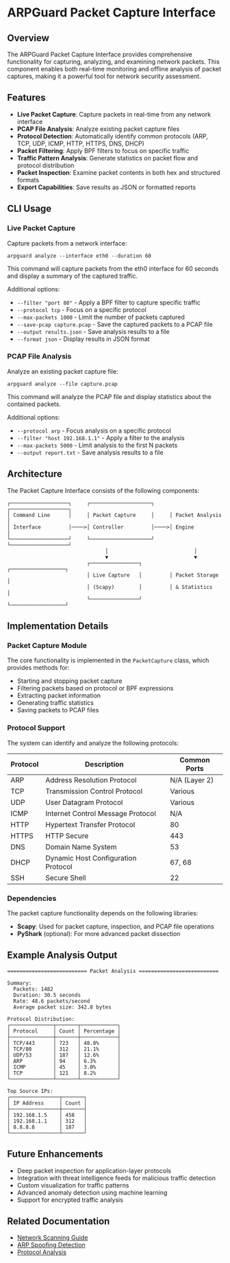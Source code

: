 # ARPGuard Packet Capture Interface

## Overview

The ARPGuard Packet Capture Interface provides comprehensive functionality for capturing, analyzing, and examining network packets. This component enables both real-time monitoring and offline analysis of packet captures, making it a powerful tool for network security assessment.

## Features

- **Live Packet Capture**: Capture packets in real-time from any network interface
- **PCAP File Analysis**: Analyze existing packet capture files
- **Protocol Detection**: Automatically identify common protocols (ARP, TCP, UDP, ICMP, HTTP, HTTPS, DNS, DHCP)
- **Packet Filtering**: Apply BPF filters to focus on specific traffic
- **Traffic Pattern Analysis**: Generate statistics on packet flow and protocol distribution
- **Packet Inspection**: Examine packet contents in both hex and structured formats
- **Export Capabilities**: Save results as JSON or formatted reports

## CLI Usage

### Live Packet Capture

Capture packets from a network interface:

```
arpguard analyze --interface eth0 --duration 60
```

This command will capture packets from the eth0 interface for 60 seconds and display a summary of the captured traffic.

Additional options:
- `--filter "port 80"` - Apply a BPF filter to capture specific traffic
- `--protocol tcp` - Focus on a specific protocol
- `--max-packets 1000` - Limit the number of packets captured
- `--save-pcap capture.pcap` - Save the captured packets to a PCAP file
- `--output results.json` - Save analysis results to a file
- `--format json` - Display results in JSON format

### PCAP File Analysis

Analyze an existing packet capture file:

```
arpguard analyze --file capture.pcap
```

This command will analyze the PCAP file and display statistics about the contained packets.

Additional options:
- `--protocol arp` - Focus analysis on a specific protocol
- `--filter "host 192.168.1.1"` - Apply a filter to the analysis
- `--max-packets 5000` - Limit analysis to the first N packets
- `--output report.txt` - Save analysis results to a file

## Architecture

The Packet Capture Interface consists of the following components:

```
┌───────────────────┐     ┌────────────────────┐     ┌───────────────────┐
│ Command Line      │     │ Packet Capture     │     │ Packet Analysis   │
│ Interface         │────>│ Controller         │────>│ Engine            │
└───────────────────┘     └────────────────────┘     └───────────────────┘
                                │                            │
                                ▼                            ▼
                          ┌────────────────┐         ┌──────────────────┐
                          │ Live Capture   │         │ Packet Storage   │
                          │ (Scapy)        │         │ & Statistics     │
                          └────────────────┘         └──────────────────┘
```

## Implementation Details

### Packet Capture Module

The core functionality is implemented in the `PacketCapture` class, which provides methods for:

- Starting and stopping packet capture
- Filtering packets based on protocol or BPF expressions
- Extracting packet information
- Generating traffic statistics
- Saving packets to PCAP files

### Protocol Support

The system can identify and analyze the following protocols:

| Protocol | Description                           | Common Ports           |
|----------|---------------------------------------|------------------------|
| ARP      | Address Resolution Protocol           | N/A (Layer 2)          |
| TCP      | Transmission Control Protocol         | Various                |
| UDP      | User Datagram Protocol                | Various                |
| ICMP     | Internet Control Message Protocol     | N/A                    |
| HTTP     | Hypertext Transfer Protocol           | 80                     |
| HTTPS    | HTTP Secure                           | 443                    |
| DNS      | Domain Name System                    | 53                     |
| DHCP     | Dynamic Host Configuration Protocol   | 67, 68                 |
| SSH      | Secure Shell                          | 22                     |

### Dependencies

The packet capture functionality depends on the following libraries:

- **Scapy**: Used for packet capture, inspection, and PCAP file operations
- **PyShark** (optional): For more advanced packet dissection

## Example Analysis Output

```
========================== Packet Analysis ==========================

Summary:
  Packets: 1482
  Duration: 30.5 seconds
  Rate: 48.6 packets/second
  Average packet size: 342.8 bytes

Protocol Distribution:
┌──────────────┬───────┬────────────┐
│ Protocol     │ Count │ Percentage │
├──────────────┼───────┼────────────┤
│ TCP/443      │ 723   │ 48.8%      │
│ TCP/80       │ 312   │ 21.1%      │
│ UDP/53       │ 187   │ 12.6%      │
│ ARP          │ 94    │ 6.3%       │
│ ICMP         │ 45    │ 3.0%       │
│ TCP          │ 121   │ 8.2%       │
└──────────────┴───────┴────────────┘

Top Source IPs:
┌────────────────┬───────┐
│ IP Address     │ Count │
├────────────────┼───────┤
│ 192.168.1.5    │ 458   │
│ 192.168.1.1    │ 312   │
│ 8.8.8.8        │ 187   │
└────────────────┴───────┘
```

## Future Enhancements

- Deep packet inspection for application-layer protocols
- Integration with threat intelligence feeds for malicious traffic detection
- Custom visualization for traffic patterns
- Advanced anomaly detection using machine learning
- Support for encrypted traffic analysis

## Related Documentation

- [Network Scanning Guide](network_scanning.md)
- [ARP Spoofing Detection](arp_spoof_detection.md)
- [Protocol Analysis](protocol_analysis.md) 